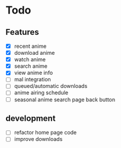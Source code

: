 Todo
=====
## Features
- [x] recent anime
- [x] download anime
- [x] watch anime
- [x] search anime
- [x] view anime info
- [ ] mal integration
- [ ] queued/automatic downloads
- [ ] anime airing schedule
- [ ] seasonal anime
search page back button

## development
- [ ] refactor home page code
- [ ] improve downloads

